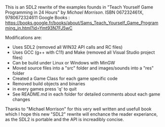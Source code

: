 This is an SDL2 rewrite of the examples founds in "Teach Yourself Game Programming in 24 Hours" by <i>Michael Morrison</i>.
ISBN 067232461X, 9780672324611
Google Books : https://books.google.fr/books/about/Sams_Teach_Yourself_Game_Programming_in.html?id=Ymt93N7FJ5wC

Modifications are:

* Uses SDL2 (removed all WIN32 API calls and RC files)
* Uses GCC (g++ with C11) and Make (removed all Visual Studio project files)
* Can be build under Linux or Windows with MinGW
* Moved source files into a "src" folder and images/sounds into a "res" folder
* Created a Game Class for each game specific code
* Removed build objects and binaries
* in every games press 'q' to quit
* See README.md in each folder for detailed comments about each game changes

Thanks to "Michael Morrison" for this very well written and usefull book which
I hope this new "SDL2" rewrite will enchance the reader experiance, as
the SDL2 is portable and the API is increadibly concise.
